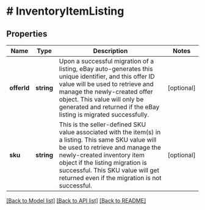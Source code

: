 # # InventoryItemListing

## Properties

Name | Type | Description | Notes
------------ | ------------- | ------------- | -------------
**offerId** | **string** | Upon a successful migration of a listing, eBay auto-generates this unique identifier, and this offer ID value will be used to retrieve and manage the newly-created offer object. This value will only be generated and returned if the eBay listing is migrated successfully. | [optional]
**sku** | **string** | This is the seller-defined SKU value associated with the item(s) in a listing. This same SKU value will be used to retrieve and manage the newly-created inventory item object if the listing migration is successful. This SKU value will get returned even if the migration is not successful. | [optional]

[[Back to Model list]](../../README.md#models) [[Back to API list]](../../README.md#endpoints) [[Back to README]](../../README.md)
